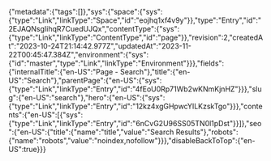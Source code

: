 {"metadata":{"tags":[]},"sys":{"space":{"sys":{"type":"Link","linkType":"Space","id":"eojhq1xf4v9y"}},"type":"Entry","id":"2EJAQNsgIihqR7CuedUJQx","contentType":{"sys":{"type":"Link","linkType":"ContentType","id":"page"}},"revision":2,"createdAt":"2023-10-24T21:14:42.977Z","updatedAt":"2023-11-22T00:45:47.384Z","environment":{"sys":{"id":"master","type":"Link","linkType":"Environment"}}},"fields":{"internalTitle":{"en-US":"Page - Search"},"title":{"en-US":"Search"},"parentPage":{"en-US":{"sys":{"type":"Link","linkType":"Entry","id":"4fEoU0Rp71Wb2wKNmKjnHZ"}}},"slug":{"en-US":"search"},"hero":{"en-US":{"sys":{"type":"Link","linkType":"Entry","id":"12kz4xgGHpwcYILKzskTgo"}}},"contents":{"en-US":[{"sys":{"type":"Link","linkType":"Entry","id":"6nCvG2U96SS05TN0l1pDst"}}]},"seo":{"en-US":{"title":{"name":"title","value":"Search Results"},"robots":{"name":"robots","value":"noindex,nofollow"}}},"disableBackToTop":{"en-US":true}}}